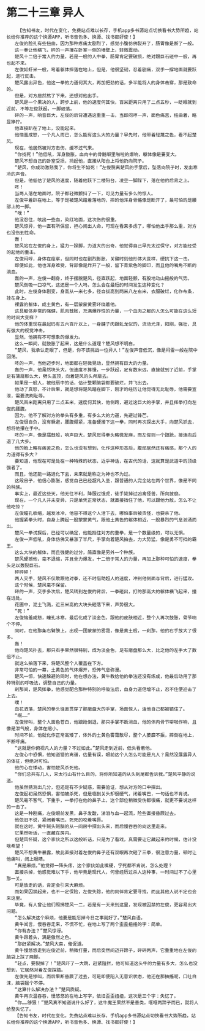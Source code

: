 # 第二十三章 异人
        【告知书友，时代在变化，免费站点难以长存，手机app多书源站点切换看书大势所趋，站长给你推荐的这个换源APP，听书音色多、换源、找书都好使！】
       左俊的脸孔有些扭曲，因为那种疼痛太剧烈了，感觉小腹仿佛裂开了，肠胃像是断了一般。
       这一拳让他横飞，砰的一声撞在卧室一侧的墙壁上，轻微震动。
       楚风十二倍于常人的力量，若是一般的人中拳，肠胃肯定要破损，绝对跟巨石砸中一般，再也起不来。
       左俊如虾米一般，弯着躯体摔落在地上，但是，他很坚韧，忍着剧痛，双手一撑地面就要跃起，进行反击。
       楚风露出异色，他这一拳的力道何其大，再加把劲的话，多半能将人的身体击穿，那是致命的。
       但是，对方居然熬了下来，还想对他出手。
       楚风是一个果决的人，跨步上前，他的速度何其快，百米距离只用了二点五秒，一眨眼就到近前，不等左俊跃起，一脚砸落。
       砰的一声，响音巨大，左俊的后背遭遇这重重一击，当即闷哼一声，面色痛苦，扭曲着，略显狰狞。
       他直接趴在了地上，没能起来。
       他恼羞成怒，一个凡人而已，怎么能有这么大的力量？早先时，他带着轻蔑之色，看不起楚风。
       现在，他居然被对方击伤，缓不过气来。
       “你找死！”他低吼，浑身鼓胀，血肉中的骨骼噼里啪啦的爆响，躯体像是要变大。
       楚风不想自己的卧室受损，拎起他，直接从阳台上将他扔向院子。
       “楚风，你成功激怒我了，你将生不如死！”左俊脱离楚风的手掌后，坠落向院子时，发出寒冷的声音。
       但是，他低估了楚风的速度，随着他跃下二楼阳台，凌空一脚踩下，落在他的后背之上。
       咚！
       当两人落在地面时，院子都轻微颤抖了一下，可见力量有多么的惊人。
       左俊平着趴在地上，等于是被楚风踏着落地的，摔的他浑身骨骼像是断开了，最可怕的是腰部上的一脚。
       “噗！”
       他没忍住，咳出一些血，染红地面，这次伤的很重。
       楚风惊异，他一直有所保留，担心闹出人命，可现在看来多虑了，哪怕他出手那么重，对方也没伤到性命。
       轰！
       楚风站在左俊的身上，猛力一跺脚，力道大的出奇，他觉得自己早先太过保守，对方能经受的起他的重击。
       左俊闷哼，身体在痉挛，但同时也在剧烈膨胀，关键时刻他形体大变样，硬抗下这一击。
       即便如此，他也浑身难受，背部像是炸开了一般，留下青紫色的脚印，而且他的嘴角不断的淌血。
       轰的一声，左俊一翻身，终于摆脱楚风，径直跃起，地面轻颤，有股地动山摇般的气势。
       楚风倒吸一口凉气，这还是一个人吗，怎么会在最短的时间发生这种变化？
       此时，左俊身体剧变，身高从一米七多，径自拔高到两米八左右米，衣服破烂，化作布条，挂在身上。
       裸露的躯体，成土黄色，有一层蒙蒙黄雾环绕着他。
       这具躯体非常的强健，肌肉鼓胀，充满爆炸性的力量，一个血肉之躯的人怎么可能在这么短的时间大变样？
       他的体重现在最起码有五六百斤以上，一身腱子肉跟虬龙似的，流动光泽，阳刚，强壮，具有强大的视觉冲击。
       显然，他拥有不可想象的爆发力。
       这么一瞬间，就鼓胀了起来，这是什么道理？楚风想不明白。
       “楚风，我承认走眼了，但是，你不该挑战一位异人！”左俊声音低沉，像是闷雷一般在院中回荡。
       咚的一声，当他迈步时，地面都在轻微晃动，显然拥有巨大的力量。
       轰的一声，他虽然块头大，但速度不算慢，一步跃起，足有数米远，直接就到了近前，手掌足有蒲扇那么大，劈头盖顶，向着楚风的头颅扇去。
       如果是一般人，被他扇中的话，估计整颗脑袋都要破烂，并飞出去。
       他动了真怒，不计后果，就是想将楚风踏在脚下，刚才的经历让他觉得无比耻辱，他需要宣泄，需要洗刷耻辱。
       楚风百米距离只用了二点五米，速度何其快，他侧跨，避过这巨大的手掌，并且挥拳打向左俊的腰腹。
       因为，他不了解对方的拳头有多重，有多么大的力道，先避过锋芒。
       左俊很自负，没有躲避，腰腹绷紧，准备硬接下这一拳，同时再次探出大手，向楚风抓去，想将他攥在手中。
       咚的一声，像是擂鼓般，响声巨大，楚风觉得拳头略微发麻，而左俊则一个踉跄，接连向后退了几大步。
       他的脸上略有痛苦之色，怎么也没有想到，化作这种形态后，腹部居然还有痛感，那个人的力道得有多大？
       要知道，他现在可是处在一种特殊的状态，近乎神话，在古代的话，这就算是武道中的顶级强者了。
       而且，他还能一路进化下去，未来就是称之为神也不为过。
       这段日子，他信心膨胀，感觉自己已经超凡入圣，跟普通的人完全站在两个世界，像是不同的种族。
       事实上，最近这些天，他无往不利，降服过饿虎，徒手毙掉过凶禽怪兽，所向披靡。
       现在，一个凡人并未变异，只是单凭正常状态，就直接挡住了他，可以跟他力敌，怎么不让他吃惊？
       左俊瞳孔收缩，越发冰冷，他容不得这个人活下去，哪怕事后被责怪，也要杀了他。
       他握紧拳头时，自身上腾起一股蒙蒙黄气，跟他土黄色的躯体相近，一股暴烈的气息汹涌而出。
       楚风一拳试探后，已经可以确定，他能挡住对方的重拳，是一个数量级的，可以无惧。
       左俊一声低吼，身体仿佛又暴涨了半尺，手掌向着楚风拍去，力大势猛，像是勇不可挡的霸王。
       这么大块的躯体，而且强健的过分，简直像是另外一个种族。
       楚风硬撼他，毫不退缩，并且全力爆发，十二倍于常人的力量，再加上那种可怕的速度，拳头足以轰裂巨石。
       砰砰砰！
       两人交手，楚风不仅敢跟他对拳，还不时借助超人的速度，冲到他侧面与背后，进行猛攻。
       这个时候，楚风毫不保留。
       砰的一声，交手多次后，楚风转到左俊的背后，一拳砸出，打的那高大的躯体横飞起来，撞在远处。
       花圃中，泥土飞溅，近三米高的大块头砸落下来，声势很大。
       “死！”
       左俊恼羞成怒，瞳孔冰寒，最后化成了淡金色，跟他的皮肤相近，整个人再次鼓胀，骨节响个不停。
       同时，在他那条右臂膀上，出现一团蒙蒙的雾霭，像是黄土般，一刹那，他的右手放大了很多。
       轰！
       他向楚风扑去，那只右手果然很特别，成为淡金色，足有磨盘那么大，比之他的左手大了数倍不止。
       就这么拍落下来，将楚风整个人覆盖在下方。
       非常可怕的一幕，土黄色的气体爆开，恐怖气息弥漫。
       楚风一惊，快速躲避的同时，他在想办法，黄牛教给他的拳法还没有练成，他最后动用了那种特别的呼吸法，调整自己的力量。
       刹那间，楚风挥拳，他感觉配合那种特别的呼吸法后，自身力道倍增不止，忍不住便迎击了上去。
       噗！
       血花洒落，楚风的拳头径直贯穿了那磨盘大的手掌，场面惊人，连他自己都被镇住了。
       “啊……”
       左俊惨叫，整个人面色苍白，他踉跄倒退，那只手掌不断淌血，他的体内骨节噼啪作响，且像是泄气般，身体在缩小。
       时间不长，他就化作正常高矮了，体外的土黄色雾霭散尽，整个人萎靡不振，摔倒在地上，不断呼痛。
       “这就是你俯视凡人的力量？不过如此。”楚风走到近前，低头看着他。
       左俊心中恐惧，他知道错的离谱，估量有误，眼前这个人怎么可能是凡人？虽然没展露异人的体征，但绝对可怕。
       他的心在悸动，害怕楚风杀死他。
       “你们总共有几人，来太行山有什么目的，将你所知道的从头到尾都告诉我。”楚风平静的说道。
       他虽然猜测出几分，但还是有不少疑惑，需要验证，想从对方的口中探出。
       左俊起初虽然恐惧，害怕被杀死，但是临到关头却很硬气，闭着嘴巴，一句话也不肯说。
       楚风毫不客气，下重手，一拳打在他的鼻子上，这个部位稍微受伤都很痛，就更不要说这样的一击了。
       这是一种剧痛，左俊眼前发黑，鼻子发酸，涕泪与血一起流，险些直接昏厥过去。
       他依旧不说，紧闭着嘴巴，死死的咬着嘴唇。
       就在这时，黄牛贼头贼脑的从一间房中探出头来，而后慢吞吞的向这里走来。
       它果然听话，一直藏在房内。
       但楚风怀疑，这个家伙之所以这般听话，只是为了看戏，真需要让它藏起来的时候，估计没啥希望！
       楚风不想黄牛暴露，故此直接对着左俊的鼻子还有双眼再次砸了三拳，很注意力量，顿时让他痛叫，闭上眼睛。
       “真是麻烦。”他觉得一阵头疼，这个家伙如此嘴硬，宁死都不肯说，怎么处理？
       直接杀掉，他感觉难以下手，他毕竟是现代人，何曾经历过杀人这种事，一时间过不了心里那一关。
       可是放走的话，肯定会引来大麻烦。
       而如果囚禁起来，也不一定保险，左俊失踪，他的同伴肯定要寻找，而且其他人说不定也会来这里。
       毕竟，有人曾让他们照拂楚风一二，若是有一天来到这里，发现被囚禁的左俊，更容易出大问题。
       “怎么解决这个麻烦，他要是能忘掉今日之事就好了。”楚风自语。
       黄牛闻言，慢吞吞走来，不慌不忙，在地上写了两个歪歪扭扭的字：简单。
       “你有办法？”楚风惊讶。
       黄牛昂着头，满是傲然之色。
       “那赶紧解决。”楚风大喜，催促道。
       黄牛慢悠悠走到左俊近前，稍微打量，而后突然间迈开蹄子，砰砰两声，它重重地在左俊的脑袋上踩了两脚。
       “轻点，要裂掉了！”楚风吓了一大跳，赶紧阻拦，他可知道这头牛的力量有多大，怎么也没想到，它居然对着左俊踩踏。
       左俊先是惨叫，而后果断昏厥了过去，可是即便陷入无意识状态，他还在那抽搐呢，口吐白沫，脑袋摇个不停。
       “这算什么解决办法？”楚风质疑。
       黄牛再次温吞吞，慢悠悠的在地上写字，依旧歪歪扭扭，这次是三个字：失忆了。
       “你……够狠！”楚风真不知道说什么好了，这牛魔王果然不是善类，哐哐两蹄子而已，就将人给整失忆了。
       【告知书友，时代在变化，免费站点难以长存，手机app多书源站点切换看书大势所趋，站长给你推荐的这个换源APP，听书音色多、换源、找书都好使！】